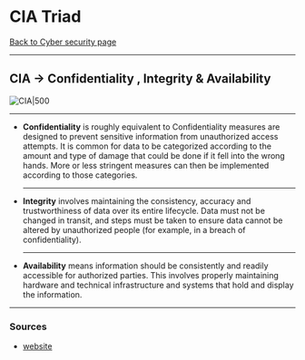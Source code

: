 # CIA Triad
[Back to Cyber security page](index.md)
- --
## CIA -> Confidentiality , Integrity & Availability
![CIA|500](https://www.ibm.com/blogs/cloud-computing/wp-content/uploads/2018/01/TRIAD.png)
- --
-   **Confidentiality** is roughly equivalent to Confidentiality measures are designed to prevent sensitive information from unauthorized access attempts. It is common for data to be categorized according to the amount and type of damage that could be done if it fell into the wrong hands. More or less stringent measures can then be implemented according to those categories.
	- --
-   **Integrity** involves maintaining the consistency, accuracy and trustworthiness of data over its entire lifecycle. Data must not be changed in transit, and steps must be taken to ensure data cannot be altered by unauthorized people (for example, in a breach of confidentiality).
	- --
-   **Availability** means information should be consistently and readily accessible for authorized parties. This involves properly maintaining hardware and technical infrastructure and systems that hold and display the information.
- --
### Sources
- [website](https://whatis.techtarget.com/definition/Confidentiality-integrity-and-availability-CIA)